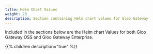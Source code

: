 ```yaml
---
title: Helm Chart Values
weight: 25
description: Section containing Helm chart values for Gloo Gateway
---
```


Included in the sections below are the Helm chart Values for both Gloo Gateway OSS and Gloo Gateway Enterprise.

{{% children description="true" %}}

